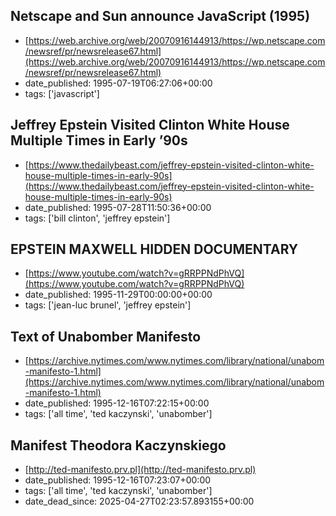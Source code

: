  ## Netscape and Sun announce JavaScript (1995)
 - [https://web.archive.org/web/20070916144913/https://wp.netscape.com/newsref/pr/newsrelease67.html](https://web.archive.org/web/20070916144913/https://wp.netscape.com/newsref/pr/newsrelease67.html)
 - date_published: 1995-07-19T06:27:06+00:00
 - tags: ['javascript']

 ## Jeffrey Epstein Visited Clinton White House Multiple Times in Early ’90s
 - [https://www.thedailybeast.com/jeffrey-epstein-visited-clinton-white-house-multiple-times-in-early-90s](https://www.thedailybeast.com/jeffrey-epstein-visited-clinton-white-house-multiple-times-in-early-90s)
 - date_published: 1995-07-28T11:50:36+00:00
 - tags: ['bill clinton', 'jeffrey epstein']

 ## EPSTEIN MAXWELL HIDDEN DOCUMENTARY
 - [https://www.youtube.com/watch?v=gRRPPNdPhVQ](https://www.youtube.com/watch?v=gRRPPNdPhVQ)
 - date_published: 1995-11-29T00:00:00+00:00
 - tags: ['jean-luc brunel', 'jeffrey epstein']

 ## Text of Unabomber Manifesto
 - [https://archive.nytimes.com/www.nytimes.com/library/national/unabom-manifesto-1.html](https://archive.nytimes.com/www.nytimes.com/library/national/unabom-manifesto-1.html)
 - date_published: 1995-12-16T07:22:15+00:00
 - tags: ['all time', 'ted kaczynski', 'unabomber']

 ## Manifest Theodora Kaczynskiego
 - [http://ted-manifesto.prv.pl](http://ted-manifesto.prv.pl)
 - date_published: 1995-12-16T07:23:07+00:00
 - tags: ['all time', 'ted kaczynski', 'unabomber']
 - date_dead_since: 2025-04-27T02:23:57.893155+00:00

